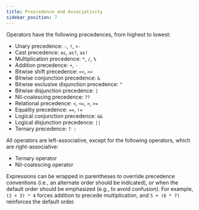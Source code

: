 ```yaml
---
title: Prescedence and Associativity
sidebar_position: 7
---
```


Operators have the following precedences, from highest to lowest:

- Unary precedence: `-`, `!`, `<-`
- Cast precedence: `as`, `as?`, `as!`
- Multiplication precedence: `*`, `/`, `%`
- Addition precedence: `+`, `-`
- Bitwise shift precedence: `<<`, `>>`
- Bitwise conjunction precedence: `&`
- Bitwise exclusive disjunction precedence: `^`
- Bitwise disjunction precedence: `|`
- Nil-coalescing precedence: `??`
- Relational precedence: `<`, `<=`, `>`, `>=`
- Equality precedence: `==`, `!=`
- Logical conjunction precedence: `&&`
- Logical disjunction precedence: `||`
- Ternary precedence: `? :`

All operators are left-associative, except for the following operators, which are right-associative:

- Ternary operator
- Nil-coalescing operator

Expressions can be wrapped in parentheses to override precedence conventions (i.e., an alternate order should be indicated), or when the default order should be emphasized (e.g., to avoid confusion). For example, `(2 + 3) * 4` forces addition to precede multiplication, and `5 + (6 * 7)` reinforces the default order.

<!-- Relative links. Will not render on the page -->

[resource types]: ../resources.mdx
[logical shifting]: https://en.wikipedia.org/wiki/Logical_shift
[arithmetic shifting]: https://en.wikipedia.org/wiki/Arithmetic_shift
[conditional downcasting operator `as?`]: ./casting-operators.md#conditional-downcasting-operator-as